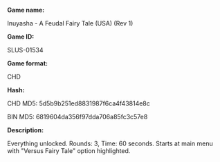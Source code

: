 **Game name:**

Inuyasha - A Feudal Fairy Tale (USA) (Rev 1)

**Game ID:**

SLUS-01534

**Game format:**

CHD

**Hash:**

CHD MD5: 5d5b9b251ed8831987f6ca4f43814e8c

BIN MD5: 6819604da356f97dda706a85fc3c57e8

**Description:**

Everything unlocked. Rounds: 3, Time: 60 seconds. Starts at main menu with "Versus Fairy Tale" option highlighted.